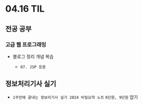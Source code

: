 <h1> 04.16 TIL </h1>

## 전공 공부
###  고급 웹 프로그래밍 

  - 블로그 정리 개념 복습

    - `07. JSP 응용`





## 정보처리기사 실기

 - `1주만에 끝내는 정보리기사 실기 2024 비밀요약 노트` `8단원, 9단원` 암기
 

